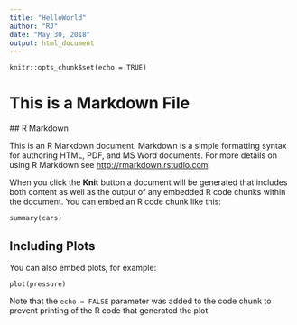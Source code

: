 ```yaml
---
title: "HelloWorld"
author: "RJ"
date: "May 30, 2018"
output: html_document
---
```


```{r setup, include=FALSE}
knitr::opts_chunk$set(echo = TRUE)
```
<h1>This is a Markdown File</h1>
## R Markdown

This is an R Markdown document. Markdown is a simple formatting syntax for authoring HTML, PDF, and MS Word documents. For more details on using R Markdown see <http://rmarkdown.rstudio.com>.

When you click the **Knit** button a document will be generated that includes both content as well as the output of any embedded R code chunks within the document. You can embed an R code chunk like this:

```{r cars}
summary(cars)
```

## Including Plots

You can also embed plots, for example:

```{r pressure, echo=FALSE}
plot(pressure)
```

Note that the `echo = FALSE` parameter was added to the code chunk to prevent printing of the R code that generated the plot.

